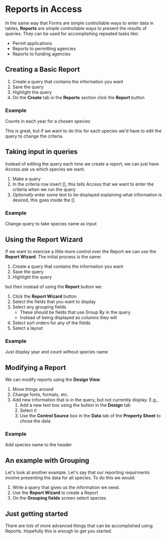 Reports in Access
=================

In the same way that Forms are simple controllable ways to enter data in tables,
**Reports** are simple controllable ways to present the results of queries.
They can be used for accomplishing repeated tasks like:

* Permit applications
* Reports to permitting agencies
* Reports to funding agencies

Creating a Basic Report
-----------------------

1. Create a query that contains the information you want
2. Save the query
3. Highlight the query
4. On the **Create** tab in the **Reports** section click the **Report** button

### Example
Counts in each year for a chosen species

This is great, but if we want to do this for each species we'd have to edit the query to change the criteria.

Taking input in queries
-----------------------
Instead of editing the query each time we create a report, we can just have Access ask us which species we want.

1. Make a query
2. In the criteria row insert [], this tells Access that we want to enter the criteria when we run the query
3. *Optionally* enter some text to be displayed explaining what information is desired, this goes inside the []

### Example
Change query to take species name as input

Using the Report Wizard
-----------------------

If we want to exercise a little more control over the Report we can use the **Report Wizard**.
The initial process is the same:

1. Create a query that contains the information you want
2. Save the query
3. Highlight the query

but then instead of using the **Report** button we:

1. Click the **Report Wizard** button
2. Select the fields that you want to display
3. Select any grouping fields
    * These should be fields that use Group By in the query
    * Instead of being displayed as columns they will 
4. Select sort orders for any of the fields
5. Select a layout

### Example
Just display year and count without species name

Modifying a Report
------------------
We can modify reports using the **Design View**.

1. Move things around
2. Change fonts, formats, etc.
3. Add new information that is in the query, but not currently display. E.g.,
    1. Add a new text box using the button in the **Design** tab
    2. Select it
    3. Use the **Control Source** box in the **Data** tab of the **Property Sheet** to chose the data

### Example
Add species name to the header

An example with Grouping
------------------------
Let's look at another example.
Let's say that our reporting requirments involve presenting the data for all species.
To do this we would:

1. Write a query that gives us the information we need.
2. Use the **Report Wizard** to create a Report
3. On the **Grouping fields** screen select species

Just getting started
--------------------
There are *lots* of more advanced things that can be accomplished using Reports.
Hopefully this is enough to get you started.
